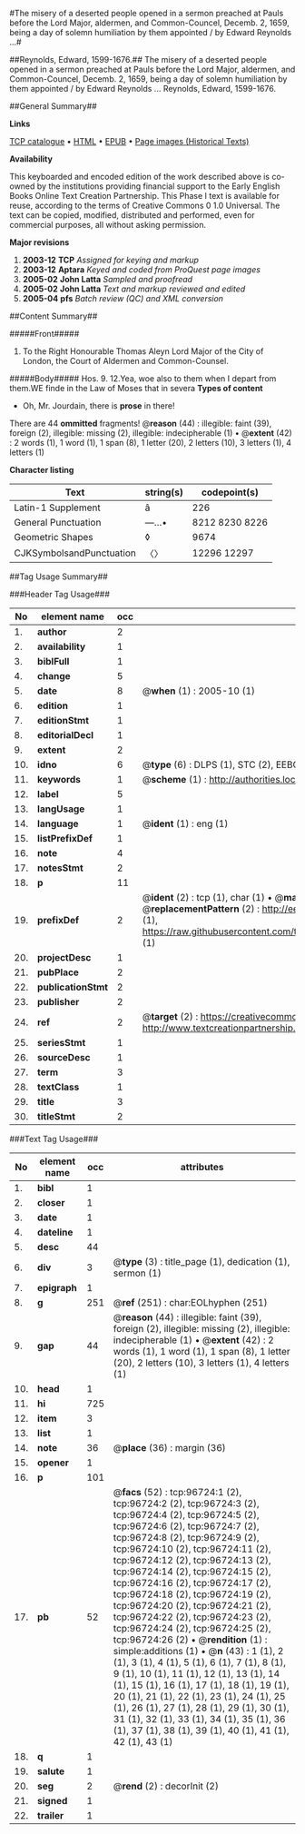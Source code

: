 #The misery of a deserted people opened in a sermon preached at Pauls before the Lord Major, aldermen, and Common-Councel, Decemb. 2, 1659, being a day of solemn humiliation by them appointed / by Edward Reynolds ...#

##Reynolds, Edward, 1599-1676.##
The misery of a deserted people opened in a sermon preached at Pauls before the Lord Major, aldermen, and Common-Councel, Decemb. 2, 1659, being a day of solemn humiliation by them appointed / by Edward Reynolds ...
Reynolds, Edward, 1599-1676.

##General Summary##

**Links**

[TCP catalogue](http://www.ota.ox.ac.uk/tcp/)  • 
[HTML](http://tei.it.ox.ac.uk/tcp/Texts-HTML/free/A57/A57148.html)  • 
[EPUB](http://tei.it.ox.ac.uk/tcp/Texts-EPUB/free/A57/A57148.epub) • 
[Page images (Historical Texts)](https://data.historicaltexts.jisc.ac.uk/view?pubId=eebo-13029381e&pageId=eebo-13029381e-96724-1)

**Availability**

This keyboarded and encoded edition of the
	       work described above is co-owned by the institutions
	       providing financial support to the Early English Books
	       Online Text Creation Partnership. This Phase I text is
	       available for reuse, according to the terms of Creative
	       Commons 0 1.0 Universal. The text can be copied,
	       modified, distributed and performed, even for
	       commercial purposes, all without asking permission.

**Major revisions**

1. __2003-12__ __TCP__ *Assigned for keying and markup*
1. __2003-12__ __Aptara__ *Keyed and coded from ProQuest page images*
1. __2005-02__ __John Latta__ *Sampled and proofread*
1. __2005-02__ __John Latta__ *Text and markup reviewed and edited*
1. __2005-04__ __pfs__ *Batch review (QC) and XML conversion*

##Content Summary##

#####Front#####

1. To the Right Honourable
Thomas Aleyn Lord Major of the
City of London, the Court of
Aldermen and Common-Counsel.

#####Body#####
Hos. 9. 12.Yea, woe also to them when I depart
from them.WE finde in the Law of Moses
that in severa
**Types of content**

  * Oh, Mr. Jourdain, there is **prose** in there!

There are 44 **ommitted** fragments! 
 @__reason__ (44) : illegible: faint (39), foreign (2), illegible: missing (2), illegible: indecipherable (1)  •  @__extent__ (42) : 2 words (1), 1 word (1), 1 span (8), 1 letter (20), 2 letters (10), 3 letters (1), 4 letters (1)

**Character listing**


|Text|string(s)|codepoint(s)|
|---|---|---|
|Latin-1 Supplement|â|226|
|General Punctuation|—…•|8212 8230 8226|
|Geometric Shapes|◊|9674|
|CJKSymbolsandPunctuation|〈〉|12296 12297|

##Tag Usage Summary##

###Header Tag Usage###

|No|element name|occ|attributes|
|---|---|---|---|
|1.|__author__|2||
|2.|__availability__|1||
|3.|__biblFull__|1||
|4.|__change__|5||
|5.|__date__|8| @__when__ (1) : 2005-10 (1)|
|6.|__edition__|1||
|7.|__editionStmt__|1||
|8.|__editorialDecl__|1||
|9.|__extent__|2||
|10.|__idno__|6| @__type__ (6) : DLPS (1), STC (2), EEBO-CITATION (1), OCLC (1), VID (1)|
|11.|__keywords__|1| @__scheme__ (1) : http://authorities.loc.gov/ (1)|
|12.|__label__|5||
|13.|__langUsage__|1||
|14.|__language__|1| @__ident__ (1) : eng (1)|
|15.|__listPrefixDef__|1||
|16.|__note__|4||
|17.|__notesStmt__|2||
|18.|__p__|11||
|19.|__prefixDef__|2| @__ident__ (2) : tcp (1), char (1)  •  @__matchPattern__ (2) : ([0-9\-]+):([0-9IVX]+) (1), (.+) (1)  •  @__replacementPattern__ (2) : http://eebo.chadwyck.com/downloadtiff?vid=$1&page=$2 (1), https://raw.githubusercontent.com/textcreationpartnership/Texts/master/tcpchars.xml#$1 (1)|
|20.|__projectDesc__|1||
|21.|__pubPlace__|2||
|22.|__publicationStmt__|2||
|23.|__publisher__|2||
|24.|__ref__|2| @__target__ (2) : https://creativecommons.org/publicdomain/zero/1.0/ (1), http://www.textcreationpartnership.org/docs/. (1)|
|25.|__seriesStmt__|1||
|26.|__sourceDesc__|1||
|27.|__term__|3||
|28.|__textClass__|1||
|29.|__title__|3||
|30.|__titleStmt__|2||


###Text Tag Usage###

|No|element name|occ|attributes|
|---|---|---|---|
|1.|__bibl__|1||
|2.|__closer__|1||
|3.|__date__|1||
|4.|__dateline__|1||
|5.|__desc__|44||
|6.|__div__|3| @__type__ (3) : title_page (1), dedication (1), sermon (1)|
|7.|__epigraph__|1||
|8.|__g__|251| @__ref__ (251) : char:EOLhyphen (251)|
|9.|__gap__|44| @__reason__ (44) : illegible: faint (39), foreign (2), illegible: missing (2), illegible: indecipherable (1)  •  @__extent__ (42) : 2 words (1), 1 word (1), 1 span (8), 1 letter (20), 2 letters (10), 3 letters (1), 4 letters (1)|
|10.|__head__|1||
|11.|__hi__|725||
|12.|__item__|3||
|13.|__list__|1||
|14.|__note__|36| @__place__ (36) : margin (36)|
|15.|__opener__|1||
|16.|__p__|101||
|17.|__pb__|52| @__facs__ (52) : tcp:96724:1 (2), tcp:96724:2 (2), tcp:96724:3 (2), tcp:96724:4 (2), tcp:96724:5 (2), tcp:96724:6 (2), tcp:96724:7 (2), tcp:96724:8 (2), tcp:96724:9 (2), tcp:96724:10 (2), tcp:96724:11 (2), tcp:96724:12 (2), tcp:96724:13 (2), tcp:96724:14 (2), tcp:96724:15 (2), tcp:96724:16 (2), tcp:96724:17 (2), tcp:96724:18 (2), tcp:96724:19 (2), tcp:96724:20 (2), tcp:96724:21 (2), tcp:96724:22 (2), tcp:96724:23 (2), tcp:96724:24 (2), tcp:96724:25 (2), tcp:96724:26 (2)  •  @__rendition__ (1) : simple:additions (1)  •  @__n__ (43) : 1 (1), 2 (1), 3 (1), 4 (1), 5 (1), 6 (1), 7 (1), 8 (1), 9 (1), 10 (1), 11 (1), 12 (1), 13 (1), 14 (1), 15 (1), 16 (1), 17 (1), 18 (1), 19 (1), 20 (1), 21 (1), 22 (1), 23 (1), 24 (1), 25 (1), 26 (1), 27 (1), 28 (1), 29 (1), 30 (1), 31 (1), 32 (1), 33 (1), 34 (1), 35 (1), 36 (1), 37 (1), 38 (1), 39 (1), 40 (1), 41 (1), 42 (1), 43 (1)|
|18.|__q__|1||
|19.|__salute__|1||
|20.|__seg__|2| @__rend__ (2) : decorInit (2)|
|21.|__signed__|1||
|22.|__trailer__|1||
